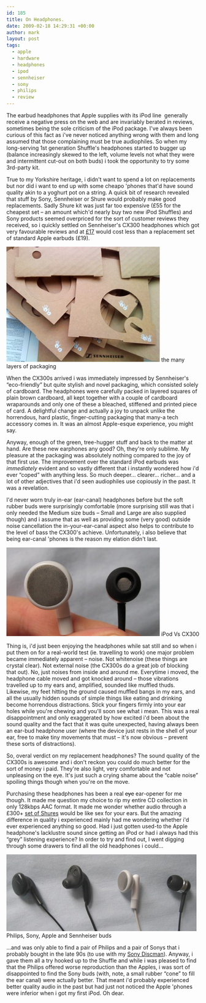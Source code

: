 ```yaml
---
id: 185
title: On Headphones.
date: 2009-02-18 14:29:31 +00:00
author: mark
layout: post
tags:
  - apple
  - hardware
  - headphones
  - ipod
  - sennheiser
  - sony
  - philips
  - review
---
```

The earbud headphones that Apple supplies with its iPod line  generally receive a negative press on the web and are invariably berated in reviews, sometimes being the sole criticism of the iPod package. I've always been curious of this fact as i've never noticed anything wrong with them and long assumed that those complaining must be true audiophiles. So when my long-serving 1st generation Shuffle's headphones started to bugger up (balance increasingly skewed to the left, volume levels not what they were and intermittent cut-out on both buds) i took the opportunity to try some 3rd-party kit.

True to my Yorkshire heritage, i didn't want to spend a lot on replacements but nor did i want to end up with some cheapo 'phones that'd have sound quality akin to a yoghurt pot on a string. A quick bit of research revealed that stuff by Sony, Sennheiser or Shure would probably make good replacements. Sadly Shure kit was just far too expensive (£55 for the cheapest set &#8211; an amount which'd nearly buy two new iPod Shuffles) and Sony products seemed overpriced for the sort of customer reviews they received, so i quickly settled on Sennheiser's CX300 headphones which got very favourable reviews and at [£17](http://www.amazon.co.uk/Sennheiser-CX300-Eco-Headphones-Black/dp/B000S8EUNM) would cost less than a replacement set of standard Apple earbuds (£19).

![the many layers of packaging](/images/fromwp/2009/02/cx300packaging.jpg)
the many layers of packaging

When the CX300s arrived i was immediately impressed by Sennheiser's &#8220;eco-friendly&#8221; but quite stylish and novel packaging, which consisted solely of cardboard. The headphones were carefully packed in layered squares of plain brown cardboard, all kept together with a couple of cardboard wraparounds and only one of these a bleached, stiffened and printed piece of card. A delightful change and actually a joy to unpack unlike the horrendous, hard plastic, finger-cutting packaging that many-a tech accessory comes in. It was an almost Apple-esque experience, you might say.

Anyway, enough of the green, tree-hugger stuff and back to the matter at hand. Are these new earphones any good? Oh, they're only sublime. My pleasure at the packaging was absolutely nothing compared to the joy of that first use. The improvement over the standard iPod earbuds was _immediately_ evident and so vastly different that i instantly wondered how i'd ever &#8220;coped&#8221; with anything less. So much deeper... clearer... richer... and a lot of other adjectives that i'd seen audiophiles use copiously in the past. It was a revelation.

I'd never worn truly in-ear (ear-canal) headphones before but the soft rubber buds were surprisingly comfortable (more surprising still was that i only needed the Medium size buds &#8211; Small and Large are also supplied though) and i assume that as well as providing some (very good) outside noise cancellation the in-your-ear-canal aspect also helps to contribute to the level of bass the CX300's achieve. Unfortunately, i also believe that being ear-canal 'phones is the reason my elation didn't last.

![iPod Vs CX300 bud](/images/fromwp/2009/02/ipodvcx300.jpg)
iPod Vs CX300

Thing is, i'd just been enjoying the headphones while sat still and so when i put them on for a real-world test (ie. travelling to work) one major problem became immediately apparent &#8211; noise. Not whitenoise (these things are crystal clear). Not external noise (the CX300s do a great job of blocking that out). No, just noises from inside and around me. Everytime i moved, the headphone cable moved and got knocked around &#8211; those vibrations travelled up to my ears and, amplified, sounded like muffled thuds. Likewise, my feet hitting the ground caused muffled bangs in my ears, and all the usually hidden sounds of simple things like eating and drinking become horrendous distractions. Stick your fingers firmly into your ear holes while you're chewing and you'll soon see what i mean. This was a real disappointment and only exaggerated by how excited i'd been about the sound quality and the fact that it was quite unexpected, having always been an ear-bud headphone user (where the device just rests in the shell of your ear, free to make tiny movements that must &#8211; it's now obvious &#8211; prevent these sorts of distractions).

So, overal verdict on my replacement headphones? The sound quality of the CX300s is awesome and i don't reckon you could do much better for the sort of money i paid. They're also light, very comfortable and not unpleasing on the eye. It's just such a crying shame about the &#8220;cable noise&#8221; spoiling things though when you're on the move.

Purchasing these headphones has been a real <span style="text-decoration: line-through;">eye</span> ear-opener for me though. It made me question my choice to rip my entire CD collection in only 128kbps AAC format. It made me wonder whether audio through a £300+ [set of Shures](http://www.shure.co.uk/PersonalAudio/Products/Earphones/SEModels/uk_pa_se530_content) would be like sex for your ears. But the amazing difference in quality i experienced mainly had me wondering whether i'd ever experienced anything so good. Had i just gotten used-to the Apple headphone's lacklustre sound since getting an iPod or had i always had this &#8220;grey&#8221; listening experience? In order to try and find out, I went digging through some drawers to find all the old headphones i could...

![Philips, Sony, Apple and Sennheiser buds...](/images/fromwp/2009/02/headphonetimeline.jpg)
Philips, Sony, Apple and Sennheiser buds

...and was only able to find a pair of Philips and a pair of Sonys that i probably bought in the late 90s (to use with my [Sony Discman](http://en.wikipedia.org/wiki/Walkman#CD_Walkman_.28Discman.29)). Anyway, i gave them all a try hooked up to the Shuffle and while i was pleased to find that the Philips offered worse reproduction than the Apples, i was sort of disappointed to find the Sony buds (with, note, a small rubber &#8220;cone&#8221; to fill the ear canal) were actually better. That meant i'd probably experienced better quality audio in the past but had just not noticed the Apple 'phones were inferior when i got my first iPod. Oh dear.
